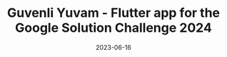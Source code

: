 ---
title: Guvenli Yuvam - Flutter app for the Google Solution Challenge 2024
description: An extension
date: 2023-06-16
draft: false
url: "https://github.com/goycea/sc_24_project"
---
